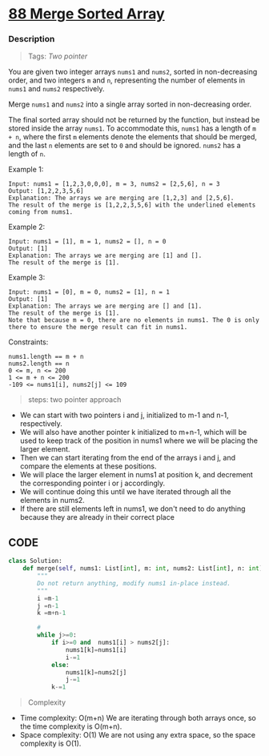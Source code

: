 # <a href="https://leetcode.com/problems/merge-sorted-array/?envType=study-plan-v2&envId=top-interview-150">88 Merge Sorted Array</a>

### Description

> Tags: *Two pointer*

You are given two integer arrays `nums1` and `nums2`, sorted in non-decreasing order, and two integers `m` and `n`, representing the number of elements in `nums1` and `nums2` respectively.

Merge `nums1` and `nums2` into a single array sorted in non-decreasing order.

The final sorted array should not be returned by the function, but instead be stored inside the array `nums1`. To accommodate this, `nums1` has a length of `m + n`, where the first `m` elements denote the elements that should be merged, and the last `n` elements are set to `0` and should be ignored. `nums2` has a length of `n`.


 
Example 1:
```
Input: nums1 = [1,2,3,0,0,0], m = 3, nums2 = [2,5,6], n = 3
Output: [1,2,2,3,5,6]
Explanation: The arrays we are merging are [1,2,3] and [2,5,6].
The result of the merge is [1,2,2,3,5,6] with the underlined elements coming from nums1.
```
Example 2:
```
Input: nums1 = [1], m = 1, nums2 = [], n = 0
Output: [1]
Explanation: The arrays we are merging are [1] and [].
The result of the merge is [1].
```
Example 3:
```
Input: nums1 = [0], m = 0, nums2 = [1], n = 1
Output: [1]
Explanation: The arrays we are merging are [] and [1].
The result of the merge is [1].
Note that because m = 0, there are no elements in nums1. The 0 is only there to ensure the merge result can fit in nums1.
```
Constraints:
```
nums1.length == m + n
nums2.length == n
0 <= m, n <= 200
1 <= m + n <= 200
-109 <= nums1[i], nums2[j] <= 109
```

> steps: two pointer approach

- We can start with two pointers i and j, initialized to m-1 and n-1, respectively. 
- We will also have another pointer k initialized to m+n-1, 
    which will be used to keep track of the position in nums1 where we will be placing the larger element. 
- Then we can start iterating from the end of the arrays i and j, and compare the elements at these positions. 
- We will place the larger element in nums1 at position k, and decrement the corresponding pointer i or j accordingly.
- We will continue doing this until we have iterated through all the elements in nums2. 
- If there are still elements left in nums1,
  we don't need to do anything because they are already in their correct place

## CODE
```python
class Solution:
    def merge(self, nums1: List[int], m: int, nums2: List[int], n: int) -> None:
        """
        Do not return anything, modify nums1 in-place instead.
        """
        i =m-1 
        j =n-1 
        k =m+n-1

        #
        while j>=0:
            if i>=0 and  nums1[i] > nums2[j]:
                nums1[k]=nums1[i]
                i-=1
            else:
                nums1[k]=nums2[j]
                j-=1
            k-=1  
```

> Complexity
- Time complexity: O(m+n)
  We are iterating through both arrays once, so the time complexity is O(m+n).
- Space complexity: O(1)
  We are not using any extra space, so the space complexity is O(1).
